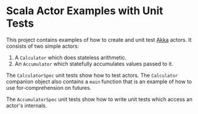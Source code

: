 Scala Actor Examples with Unit Tests
====================================

This project contains examples of how to create and unit test [Akka](http://akka.io) actors.
It consists of two simple actors:

1. A `Calculator` which does stateless arithmetic.
2. An `Accumulator` which statefully accumulates values passed to it.

The `CalculatorSpec` unit tests show how to test actors.
The `Calculator` companion object also contains a `main` function that is an example of how to use for-comprehension on futures.

The `AccumulatorSpec` unit tests show how to write unit tests which access an actor's internals.
